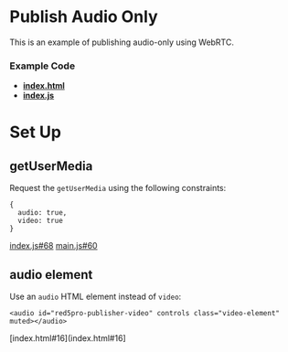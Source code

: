 # Publish Audio Only
This is an example of publishing audio-only using WebRTC.

### Example Code
- **[index.html](index.html)**
- **[index.js](index.js)**

# Set Up

## getUserMedia
Request the `getUserMedia` using the following constraints:

```
{
  audio: true,
  video: true
}
```

[index.js#68](index.js#68)
[main.js#60](../../../static/script/main.js#60)

## audio element
Use an `audio` HTML element instead of `video`:

```
<audio id="red5pro-publisher-video" controls class="video-element" muted></audio>
```

[index.html#16](index.html#16]
